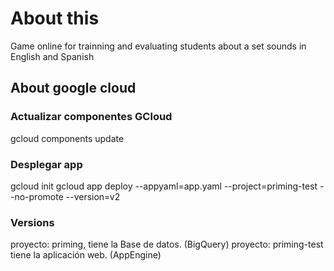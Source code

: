 # About this
Game online for trainning and evaluating students about a set sounds in English and Spanish

## About google cloud

### Actualizar componentes GCloud
gcloud components update

### Desplegar app
gcloud init
gcloud app deploy --appyaml=app.yaml --project=priming-test --no-promote --version=v2

### Versions
proyecto: priming, tiene la Base de datos. (BigQuery)
proyecto: priming-test tiene la aplicación web. (AppEngine)